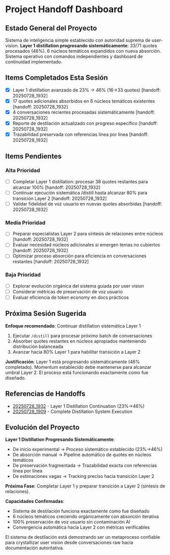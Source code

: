 # Project Handoff Dashboard

## Estado General del Proyecto

Sistema de inteligencia simple establecido con autoridad suprema de user-vision. **Layer 1 distillation progresando sistemáticamente**: 33/71 quotes procesados (46%). 6 núcleos temáticos expandidos con nueva absorción. Sistema operativo con comandos independientes y dashboard de continuidad implementado.

## Items Completados Esta Sesión

- [x] Layer 1 distillation avanzado de 23% → 46% (16→33 quotes) [handoff: 20250728_1932]
- [x] 17 quotes adicionales absorbidos en 6 núcleos temáticos existentes [handoff: 20250728_1932]
- [x] 4 conversaciones recientes procesadas sistemáticamente [handoff: 20250728_1932]
- [x] Reporte de destilación actualizado con progreso específico [handoff: 20250728_1932]
- [x] Trazabilidad preservada con referencias línea por línea [handoff: 20250728_1932]

## Items Pendientes

### Alta Prioridad
- [ ] Completar Layer 1 distillation: procesar 38 quotes restantes para alcanzar 100% [handoff: 20250728_1932]
- [ ] Continuar ejecución sistemática /distill hasta alcanzar 80% para transición Layer 2 [handoff: 20250728_1932]
- [ ] Validar fidelidad de voz usuario en nuevas quotes absorbidas [handoff: 20250728_1932]

### Media Prioridad
- [ ] Preparar especialistas Layer 2 para síntesis de relaciones entre núcleos [handoff: 20250728_1932]
- [ ] Evaluar necesidad núcleos adicionales si emergen temas no cubiertos [handoff: 20250728_1932]
- [ ] Optimizar proceso absorción para eficiencia en conversaciones restantes [handoff: 20250728_1932]

### Baja Prioridad
- [ ] Explorar evolución orgánica del sistema guiada por user vision
- [ ] Considerar métricas de preservación de voz usuario
- [ ] Evaluar eficiencia de token economy en docs prácticos

## Próxima Sesión Sugerida

**Enfoque recomendado**: Continuar distillation sistemática Layer 1
1. Ejecutar `/distill` para procesar próximo batch de conversaciones
2. Absorber quotes restantes en núcleos apropiados manteniendo distribución balanceada
3. Avanzar hacia 80% Layer 1 para habilitar transición a Layer 2

**Justificación**: Layer 1 está progresando sistemáticamente (46% completado). Momentum establecido debe mantenerse para alcanzar umbral Layer 2. El proceso está funcionando exactamente como fue diseñado.

## Referencias de Handoffs

- [20250728_1932](20250728_1932_layer1-distillation-continuation.md) - Layer 1 Distillation Continuation (23%→46%)
- [20250728_1909](20250728_1909_distillation-system-execution.md) - Complete Distillation System Execution

## Evolución del Proyecto

**Layer 1 Distillation Progresando Sistemáticamente**: 
- De inicio experimental → Proceso sistemático establecido (23%→46%)
- De absorción manual → Pipeline automático de quotes en núcleos temáticos
- De preservación fragmentada → Trazabilidad exacta con referencias línea por línea
- De estimaciones vagas → Tracking preciso hacia transición Layer 2

**Próxima Fase**: Completar Layer 1 y preparar transición a Layer 2 (síntesis de relaciones).

**Capacidades Confirmadas**: 
- Sistema de destilación funciona exactamente como fue diseñado
- 6 núcleos temáticos creciendo orgánicamente con absorción iterativa
- 100% preservación de voz usuario sin contaminación AI
- Convergencia automática hacia Layer 2 con métricas verificables

El sistema de destilación está demostrando ser un metaproceso confiable para crystallizar user vision desde conversaciones raw hacia documentación autoritativa.